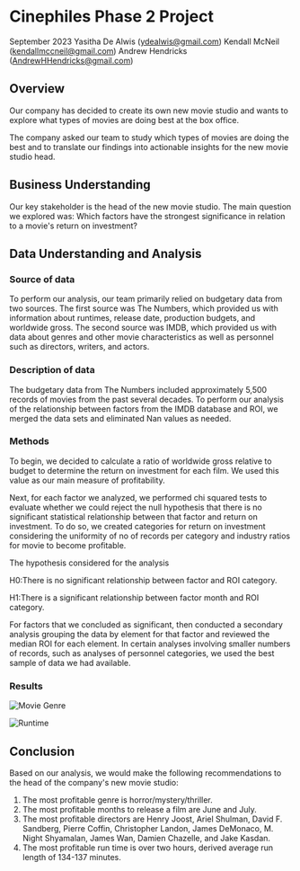 # Cinephiles Phase 2 Project

September 2023
Yasitha De Alwis (ydealwis@gmail.com)
Kendall McNeil (kendallmccneil@gmail.com)
Andrew Hendricks (AndrewHHendricks@gmail.com)


## Overview

Our company has decided to create its own new movie studio and wants to explore what types of movies are doing best at the box office.

The company asked our team to study which types of movies are doing the best and to translate our findings into actionable insights for the new movie studio head.

## Business Understanding

Our key stakeholder is the head of the new movie studio. The main question we explored was: Which factors have the strongest significance in relation to a movie's return on investment?

## Data Understanding and Analysis

### Source of data

To perform our analysis, our team primarily relied on budgetary data from two sources.  The first source was The Numbers, which provided us with information about runtimes, release date, production budgets, and worldwide gross. The second source was IMDB, which provided us with data about genres and other movie characteristics as well as personnel such as directors, writers, and actors.

### Description of data

The budgetary data from The Numbers included approximately 5,500 records of movies from the past several decades. To perform our analysis of the relationship between factors from the IMDB database and ROI, we merged the data sets and eliminated Nan values as needed.

### Methods

To begin, we decided to calculate a ratio of worldwide gross relative to budget to determine the return on investment for each film.  We used this value as our main measure of profitability.

Next, for each factor we analyzed, we performed chi squared tests to evaluate whether we could reject the null hypothesis that there is no significant statistical relationship between that factor and return on investment. To do so, we created categories for return on investment considering the uniformity of no of records per category and industry ratios for movie to become profitable.

The hypothesis considered for the analysis

H0:There is no significant relationship between factor and ROI category.

H1:There is a significant relationship between factor month and ROI category.

For factors that we concluded as significant, then conducted a secondary analysis grouping the data by element for that factor and reviewed the median ROI for each element. In certain analyses involving smaller numbers of records, such as analyses of personnel categories, we used the best sample of data we had available.


### Results

![Movie Genre](https://github.com/ahendricks2/project2readme/assets/141271148/7695bcea-08b5-43b1-9985-d059dd49f6cb)

![Runtime](https://github.com/ahendricks2/project2readme/assets/141271148/efd73f08-84e9-40d6-a0d8-b09c07e64ec8)

## Conclusion

Based on our analysis, we would make the following recommendations to the head of the company's new movie studio:
1. The most profitable genre is horror/mystery/thriller.
2. The most profitable months to release a film are June and July.
3. The most profitable directors are Henry Joost, Ariel Shulman, David F. Sandberg, Pierre Coffin, Christopher Landon, James DeMonaco, M. Night Shyamalan, James Wan, Damien Chazelle, and Jake Kasdan.
4. The most profitable run time is over two hours, derived average run length of 134-137 minutes.

